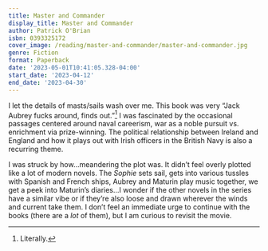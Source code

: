```yaml
---
title: Master and Commander
display_title: Master and Commander
author: Patrick O'Brian
isbn: 0393325172
cover_image: /reading/master-and-commander/master-and-commander.jpg
genre: Fiction
format: Paperback
date: '2023-05-01T10:41:05.328-04:00'
start_date: '2023-04-12'
end_date: '2023-04-30'
---
```


I let the details of masts/sails wash over me. This book was very “Jack Aubrey fucks around, finds out.”[^1] I was fascinated by the occasional passages centered around naval careerism, war as a noble pursuit vs. enrichment via prize-winning. The political relationship between Ireland and England and how it plays out with Irish officers in the British Navy is also a recurring theme.

I was struck by how…meandering the plot was. It didn’t feel overly plotted like a lot of modern novels. The *Sophie* sets sail, gets into various tussles with Spanish and French ships, Aubrey and Maturin play music together, we get a peek into Maturin’s diaries…I wonder if the other novels in the series have a similar vibe or if they’re also loose and drawn wherever the winds and current take them. I don’t feel an immediate urge to continue with the books (there are a *lot* of them), but I am curious to revisit the movie.

[^1]: Literally.